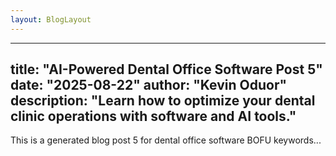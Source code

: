 ```yaml
---
layout: BlogLayout
---
```

---
title: "AI-Powered Dental Office Software Post 5"
date: "2025-08-22"
author: "Kevin Oduor"
description: "Learn how to optimize your dental clinic operations with software and AI tools."
---
This is a generated blog post 5 for dental office software BOFU keywords...
